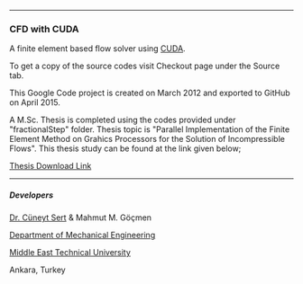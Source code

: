 <hr>
<h3>CFD with CUDA</h3>

A finite element based flow solver using [CUDA](http://www.nvidia.com/cuda).

To get a copy of the source codes visit Checkout page under the Source tab.

This Google Code project is created on March 2012 and exported to GitHub on April 2015.

A M.Sc. Thesis is completed using the codes provided under "fractionalStep" folder. Thesis topic is "Parallel Implementation of the Finite Element Method on Grahics Processors for the Solution of Incompressible Flows". This thesis study can be found at the link given below; 

[Thesis Download Link](http://www.dropbox.com/s/qst4fz6d5renvaa/Mahmut%20Murat%20Gocmen%20-%20MSc%20Thesis.pdf?dl=0)

<hr>
<h5>Developers</h5>

[Dr. Cüneyt Sert](http://www.me.metu.edu.tr/people/cuneyt) & Mahmut M. Göçmen

[Department of Mechanical Engineering](http://www.me.metu.edu.tr/)

[Middle East Technical University](http://www.metu.edu.tr/)

Ankara, Turkey 
